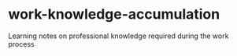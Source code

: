 # work-knowledge-accumulation
Learning notes on professional knowledge required during the work process
